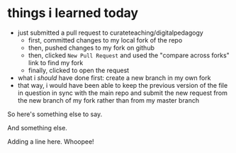 # things i learned today

- just submitted a pull request to curateteaching/digitalpedagogy
	- first, committed changes to my local fork of the repo
	- then, pushed changes to my fork on github
	- then, clicked ```New Pull Request``` and used the "compare across forks" link to find my fork
	- finally, clicked to open the request
- what i *should* have done first: create a new branch in my own fork
- that way, i would have been able to keep the previous version of the file in question in sync with the main repo and submit the new request from the new branch of my fork rather than from my master branch

So here's something else to say.

And something else.

Adding a line here. Whoopee!
